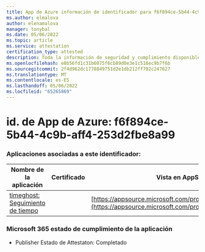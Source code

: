 ```yaml
---
title: App de Azure información de identificador para f6f894ce-5b44-4c9b-aff4-253d2fbe8a99
ms.author: elmalova
author: elenamalova
manager: tonybal
ms.date: 05/06/2022
ms.topic: article
ms.service: attestation
certification_type: attested
description: Toda la información de seguridad y cumplimiento disponible para f6f894ce-5b44-4c9b-aff4-253d2fbe8a99.
ms.openlocfilehash: e8b56fd1c31b6075f6cb89d0e3e1c516ec9b7f6b
ms.sourcegitcommit: 2f4d962dc1778849751d2e1db212ff702c247627
ms.translationtype: MT
ms.contentlocale: es-ES
ms.lasthandoff: 05/06/2022
ms.locfileid: "65265869"
---
```

# <a name="azure-app-id-f6f894ce-5b44-4c9b-aff4-253d2fbe8a99"></a>id. de App de Azure: f6f894ce-5b44-4c9b-aff4-253d2fbe8a99


### <a name="apps-associated-with-this-id"></a>Aplicaciones asociadas a este identificador:
| **Nombre de la aplicación** | **Certificado** | **Vista en AppSource** |
|--------------|---------------|-----------------------|
| [timeghost: Seguimiento de tiempo](../forward/WA200001532.md) |  | [https://appsource.microsoft.com/product/office/WA200001532](https://appsource.microsoft.com/product/office/WA200001532) |

### <a name="microsoft-365-app-compliance-status"></a>Microsoft 365 estado de cumplimiento de la aplicación
- Publisher Estado de Attestaton: Completado
